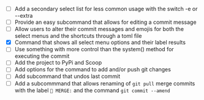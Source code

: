 - [ ] Add a secondary select list for less common usage with the switch -e or --extra  
- [ ] Provide an easy subcommand that allows for editing a commit message  
- [ ] Allow users to alter their commit messages and emojis for both the select menus and the shortcuts through a toml file  
- [x] Command that shows all select menu options and their label results 
- [ ] Use something with more control than the system() method for executing the commit
- [ ] Add the project to PyPi and Scoop
- [ ] Add options for the command to add and/or push git changes
- [ ] Add subcommand that undos last commit
- [ ] Add a subcommmand that allows renaming of `git pull` merge commits with the label `🔀 MERGE:` and the command `git commit --amend`
